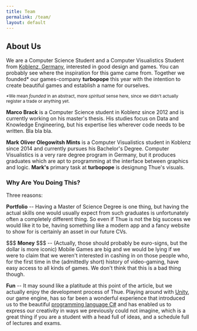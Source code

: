 ```yaml
---
title: Team
permalink: /team/
layout: default
---
```


## About Us

We are a Computer Science Student and a Computer Visualistics Student from [Koblenz, Germany](https://www.google.de/maps/place/Koblenz/@50.3454273,7.5885547,12z/), interested in good design and games. You can probably see where the inspiration for this game came from. Together we founded\* our games-company **turbopope** this year with the intention to create beautiful games and establish a name for ourselves.

<small>\*We mean *founded* in an abstract, more *spiritual* sense here, since we didn't actually register a trade or anything yet.</small>

**Marco Brack** is a Computer Science student in Koblenz since 2012 and is currently working on his master's thesis. His studies focus on Data and Knowledge Engineering, but his expertise lies wherever code needs to be written. Bla bla bla.

**Mark Oliver Olegowitsh Mints** is a Computer Visualistics student in Koblenz since 2014 and currently pursues his Bachelor's Degree. Computer Visualistics is a very rare degree program in Germany, but it produces graduates which are apt to programming at the interface between graphics and logic. **Mark's** primary task at **turbopope** is designung Thue's visuals.


### Why Are You Doing This?

Three reasons:

**Portfolio** -- Having a Master of Science Degree is one thing, but having the actual skills one would usually expect from such graduates is unfortunately often a completely different thing. So even if Thue is not the big success we would like it to be, having something like a modern app and a fancy website to show for is certainly an asset in our future CVs.

\$\$\$ **Money** \$\$\$ -- (Actually, those should probably be euro-signs, but the dollar is more iconic) Mobile Games are big and we would be lying if we were to claim that we weren't interested in cashing in on those people who, for the first time in the (admittedly short) history of video-gaming, have easy access to all kinds of games. We don't think that this is a bad thing though.

**Fun** -- It may sound like a platitude at this point of the article, but we actually enjoy the development process of Thue. Playing around with [Unity](https://unity3d.com/), our game engine, has so far been a wonderful experience that introduced us to the beautiful [programming language C#](https://en.wikipedia.org/wiki/C_Sharp_(programming_language)) and has enabled us to express our creativity in ways we previously could not imagine, which is a great thing if you are a student with a head full of ideas, and a schedule full of lectures and exams.
